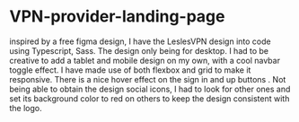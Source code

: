 # VPN-provider-landing-page
inspired by a free figma design, I have the LeslesVPN design into code using Typescript, Sass. The design only being for desktop. I had to be creative to add a tablet and mobile design on my own, with a cool navbar toggle effect. I have made use of both flexbox and grid to make it responsive. There is a nice hover effect on the sign in and up buttons . Not being able to obtain the design social icons, I had to look for other ones and set its background color to red on others to keep the design consistent with the logo.
